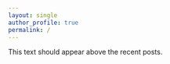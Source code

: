 ```yaml
---
layout: single
author_profile: true
permalink: /
---
```


<p>This text should appear above the recent posts.</p>
